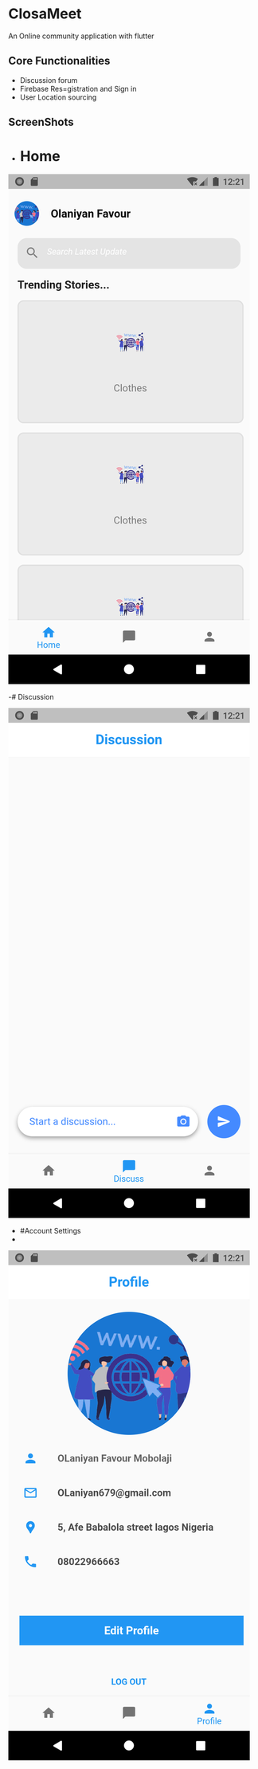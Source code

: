 # ClosaMeet

An Online community application with flutter

## Core Functionalities
- Discussion forum 
- Firebase Res=gistration and Sign in
- User Location sourcing


## ScreenShots
-  # Home 

![](images/home.png)

-#  Discussion 

![](images/discussion.png)

- #Account Settings
- 
![](images/profile.png)
